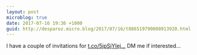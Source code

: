 ```yaml
---
layout: post
microblog: true
date: 2017-07-16 19:36 +1000
guid: http://desparoz.micro.blog/2017/07/16/t886519790008913920.html
---
```

I have a couple of invitations for [t.co/5jpSjYIej...](https://t.co/5jpSjYIejf.) DM me if interested…

